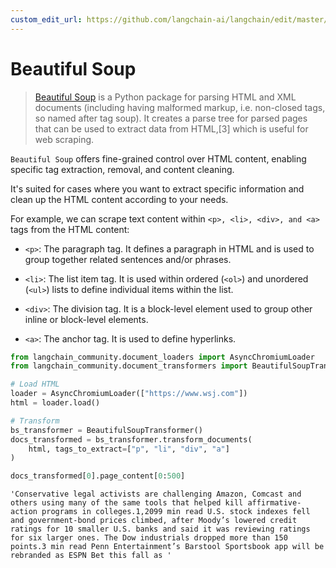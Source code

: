 ```yaml
---
custom_edit_url: https://github.com/langchain-ai/langchain/edit/master/docs/docs/integrations/document_transformers/beautiful_soup.ipynb
---
```

# Beautiful Soup

>[Beautiful Soup](https://www.crummy.com/software/BeautifulSoup/) is a Python package for parsing 
> HTML and XML documents (including having malformed markup, i.e. non-closed tags, so named after tag soup). 
> It creates a parse tree for parsed pages that can be used to extract data from HTML,[3] which 
> is useful for web scraping.

`Beautiful Soup` offers fine-grained control over HTML content, enabling specific tag extraction, removal, and content cleaning. 

It's suited for cases where you want to extract specific information and clean up the HTML content according to your needs.

For example, we can scrape text content within `<p>, <li>, <div>, and <a>` tags from the HTML content:

* `<p>`: The paragraph tag. It defines a paragraph in HTML and is used to group together related sentences and/or phrases.
 
* `<li>`: The list item tag. It is used within ordered (`<ol>`) and unordered (`<ul>`) lists to define individual items within the list.
 
* `<div>`: The division tag. It is a block-level element used to group other inline or block-level elements.
 
* `<a>`: The anchor tag. It is used to define hyperlinks.


```python
from langchain_community.document_loaders import AsyncChromiumLoader
from langchain_community.document_transformers import BeautifulSoupTransformer

# Load HTML
loader = AsyncChromiumLoader(["https://www.wsj.com"])
html = loader.load()
```


```python
# Transform
bs_transformer = BeautifulSoupTransformer()
docs_transformed = bs_transformer.transform_documents(
    html, tags_to_extract=["p", "li", "div", "a"]
)
```


```python
docs_transformed[0].page_content[0:500]
```



```output
'Conservative legal activists are challenging Amazon, Comcast and others using many of the same tools that helped kill affirmative-action programs in colleges.1,2099 min read U.S. stock indexes fell and government-bond prices climbed, after Moody’s lowered credit ratings for 10 smaller U.S. banks and said it was reviewing ratings for six larger ones. The Dow industrials dropped more than 150 points.3 min read Penn Entertainment’s Barstool Sportsbook app will be rebranded as ESPN Bet this fall as '
```

